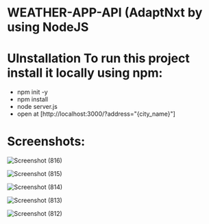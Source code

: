 # WEATHER-APP-API (AdaptNxt by using NodeJS

# UInstallation To run this project install it locally using npm:
  - npm init -y
  - npm install
  - node server.js
  - open at [http://localhost:3000/?address="{city_name}"]

# Screenshots:
![Screenshot (816)](https://github.com/user-attachments/assets/0795f8ff-f9bc-470e-a520-c4ec7a0370b8)

![Screenshot (815)](https://github.com/user-attachments/assets/50b984b7-e7c8-4cc3-97ca-ff9aff0fd1f8)

![Screenshot (814)](https://github.com/user-attachments/assets/d70b8d17-d403-4e09-aeb0-a285cba62975)

![Screenshot (813)](https://github.com/user-attachments/assets/23e9db83-b64f-4d89-b0fa-f04252b843d9)

![Screenshot (812)](https://github.com/user-attachments/assets/fe3181a4-fdbc-477d-af92-c67dffb2709c)
